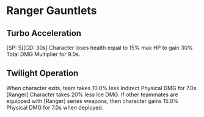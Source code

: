 # Ranger Gauntlets

## Turbo Acceleration

[SP: 5][CD: 30s] Character loses health equal to 15% max HP to gain 30% Total DMG Multiplier for 9.0s.

## Twilight Operation

When character exits, team takes 10.0% less Indirect Physical DMG for 7.0s.[Ranger] Character takes 20% less Ice DMG. If other teammates are equipped with [Ranger] series weapons, then character gains 15.0% Physical DMG for 7.0s when deployed.